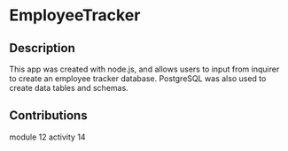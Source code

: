 # EmployeeTracker

## Description
This app was created with node.js, and allows users to input from inquirer to create an employee tracker database. PostgreSQL was also used to create data tables and schemas.

## Contributions
module 12 activity 14 